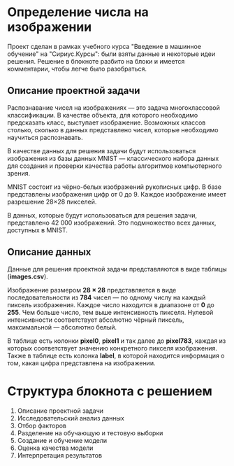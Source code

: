# Определение числа на изображении
Проект сделан в рамках учебного курса "Введение в машинное обучение" на "Сириус.Курсы": были взяты данные и некоторые идеи решения. Решение в блокноте разбито на блоки и имеется комментарии, чтобы легче было разобраться.
## Описание проектной задачи
Распознавание чисел на изображениях — это задача многоклассовой классификации. В качестве объекта,
для которого необходимо предсказать класс, выступает изображение. Возможных классов столько,
сколько в данных представлено чисел, которые необходимо научиться распознавать.

В качестве данных для решения задачи будут использоваться изображения из базы данных MNIST — классического набора данных
для создания и проверки качества работы алгоритмов компьютерного зрения.

MNIST состоит из чёрно-белых изображений рукописных цифр. В базе представлены изображения цифр от 0 до 9.
Каждое изображение имеет разрешение 28×28 пикселей.

В данных, которые будут использоваться для решения задачи, представлено 42 000 изображений. Это подмножество всех данных,
доступных в MNIST.

## Описание данных

Данные для решения проектной задачи представляются в виде таблицы (**images.csv**).

Изображение размером **28 × 28**
представляется в виде последовательности из **784**
чисел — по одному числу на каждый пиксель изображения. Каждое число находится в диапазоне от **0**
до **255**. Чем больше число, тем выше интенсивность пикселя. Нулевой интенсивности соответствует абсолютно чёрный пиксель, максимальной — абсолютно белый.

В таблице есть колонки **pixel0**, **pixel1** и так далее до **pixel783**, каждая из которых соответствует значению конкретного пикселя изображения. Также в таблице есть колонка **label**, в которой находится информация о том, какая цифра представлена на изображении.

# Структура блокнота с решением
1. Описание проектной задачи
2. Исследовательский анализ данных
3. Отбор факторов
4. Разделение на обучающую и тестовую выборки
5. Создание и обучение модели
6. Оценка качества модели
7. Интерпретация результатов